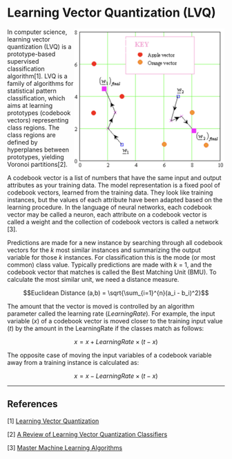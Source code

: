 # Learning Vector Quantization (LVQ)

<img src='LVQ.png' align='right' width=350 alt='Learning Vector Quantization (LVQ)'/>

In computer science, learning vector quantization (LVQ) is a prototype-based supervised classification algorithm[1]. LVQ is a family of algorithms for statistical pattern classification, which aims at learning prototypes (codebook vectors) representing class regions. The class regions are defined by hyperplanes between prototypes, yielding Voronoi partitions[2].

A codebook vector is a list of numbers that have the same input and output attributes as your training data. The model representation is a fixed pool of codebook vectors, learned from the training data. They look like training instances, but the values of each attribute have been adapted based on the learning procedure. In the language of neural networks, each codebook vector may be called a neuron, each attribute on a codebook vector is called a weight and the collection of codebook vectors is called a network [3].

Predictions are made for a new instance by searching through all codebook vectors for the $k$ most similar instances and summarizing the output variable for those $k$ instances. For classification this is the mode (or most common) class value. Typically predictions are made with $k$ = 1, and the codebook vector that matches is called the Best Matching Unit (BMU). To calculate the most similar unit, we need a distance measure.

$$Euclidean Distance (a,b) = \sqrt{\sum_{i=1}^{n}(a_i - b_i)^2}$$

The amount that the vector is moved is controlled by an algorithm parameter called the learning rate ($LearningRate$). For example, the input variable ($x$) of a codebook vector is moved closer to the training input value ($t$) by the amount in the LearningRate if the classes match as follows:

$$x = x + LearningRate × (t − x)$$

The opposite case of moving the input variables of a codebook variable away from a training instance is calculated as:

$$x = x - LearningRate × (t − x)$$

---
## References

[1] [Learning Vector Quantization](https://en.wikipedia.org/wiki/Learning_vector_quantization)

[2] [A Review of Learning Vector Quantization Classifiers](https://arxiv.org/pdf/1509.07093.pdf)

[3] [Master Machine Learning Algorithms](https://machinelearningmastery.com/master-machine-learning-algorithms/)
